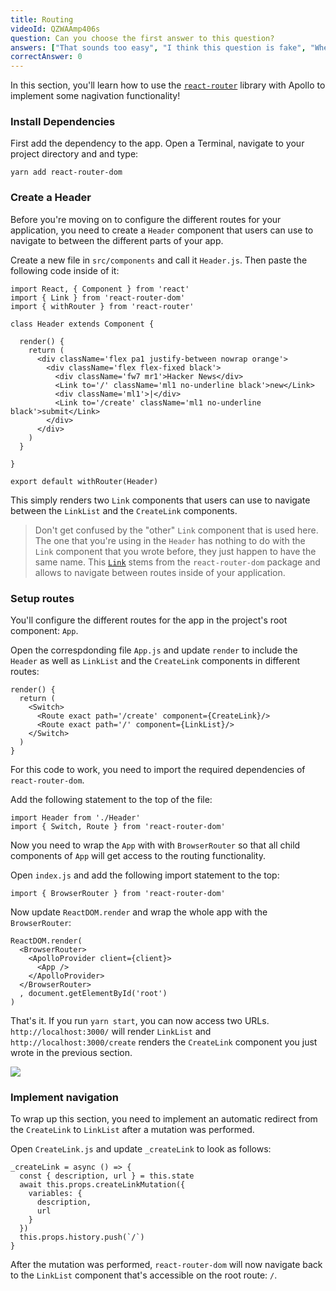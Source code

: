 ```yaml
---
title: Routing
videoId: QZWAAmp406s
question: Can you choose the first answer to this question?
answers: ["That sounds too easy", "I think this question is fake", "When are the real questions ready", "No"]
correctAnswer: 0
---
```


In this section, you'll learn how to use the [`react-router`](https://github.com/ReactTraining/react-router) library with Apollo to implement some nagivation functionality!


### Install Dependencies

First add the dependency to the app. Open a Terminal, navigate to your project directory and and type: 

<Instruction>

```bash(path=".../hackernews-react-apollo")
yarn add react-router-dom
```

</Instruction>


### Create a Header

Before you're moving on to configure the different routes for your application, you need to create a `Header` component that users can use to navigate to between the different parts of your app.

<Instruction>

Create a new file in `src/components` and call it `Header.js`. Then paste the following code inside of it:

```js(path=".../hackernews-react-apollo/src/components/Header.js")
import React, { Component } from 'react'
import { Link } from 'react-router-dom'
import { withRouter } from 'react-router'

class Header extends Component {

  render() {
    return (
      <div className='flex pa1 justify-between nowrap orange'>
        <div className='flex flex-fixed black'>
          <div className='fw7 mr1'>Hacker News</div>
          <Link to='/' className='ml1 no-underline black'>new</Link>
          <div className='ml1'>|</div>
          <Link to='/create' className='ml1 no-underline black'>submit</Link>
        </div>
      </div>
    )
  }

}

export default withRouter(Header)
```

</Instruction>


This simply renders two `Link` components that users can use to navigate between the `LinkList` and the `CreateLink` components. 

> Don't get confused by the "other" `Link` component that is used here. The one that you're using in the `Header` has nothing to do with the `Link` component that you wrote before, they just happen to have the same name. This [`Link`](https://github.com/ReactTraining/react-router/blob/master/packages/react-router-dom/docs/api/Link.md) stems from the `react-router-dom` package and allows to navigate between routes inside of your application.


### Setup routes

You'll configure the different routes for the app in the project's root component: `App`. 

<Instruction>

Open the correspdonding file `App.js` and update `render` to include the `Header` as well as `LinkList` and the `CreateLink` components in different routes:

```js(path=".../hackernews-react-apollo/src/components/App.js")
render() {
  return (
    <Switch>
      <Route exact path='/create' component={CreateLink}/>
      <Route exact path='/' component={LinkList}/>
    </Switch>
  )
}
```

</Instruction>


For this code to work, you need to import the required dependencies of `react-router-dom`. 


<Instruction>

Add the following statement to the top of the file:

```(path=".../hackernews-react-apollo/src/components/App.js")
import Header from './Header'
import { Switch, Route } from 'react-router-dom'
```

</Instruction>


Now you need to wrap the `App` with with `BrowserRouter` so that all child components of `App` will get access to the routing functionality.


<Instruction>

Open `index.js` and add the following import statement to the top:

```js(path=".../hackernews-react-apollo/src/index.js")
import { BrowserRouter } from 'react-router-dom'
```

</Instruction>


<Instruction>

Now update `ReactDOM.render` and wrap the whole app with the `BrowserRouter`:

```js(path=".../hackernews-react-apollo/src/index.js")
ReactDOM.render(
  <BrowserRouter>
    <ApolloProvider client={client}>
      <App />
    </ApolloProvider>
  </BrowserRouter>
  , document.getElementById('root')
)
```

</Instruction>


That's it. If you run `yarn start`, you can now access two URLs. `http://localhost:3000/` will render `LinkList` and `http://localhost:3000/create` renders the `CreateLink` component you just wrote in the previous section.

![](http://imgur.com/I16JzwW.png)


### Implement navigation

To wrap up this section, you need to implement an automatic redirect from the `CreateLink` to `LinkList` after a mutation was performed.

<Instruction>

Open `CreateLink.js` and update `_createLink` to look as follows:

```js(path=".../hackernews-react-apollo/src/components/CreateLink.js")
_createLink = async () => {
  const { description, url } = this.state
  await this.props.createLinkMutation({
    variables: {
      description,
      url
    }
  })
  this.props.history.push(`/`)
}
```

</Instruction>


After the mutation was performed, `react-router-dom` will now navigate back to the `LinkList` component that's accessible on the root route: `/`.

